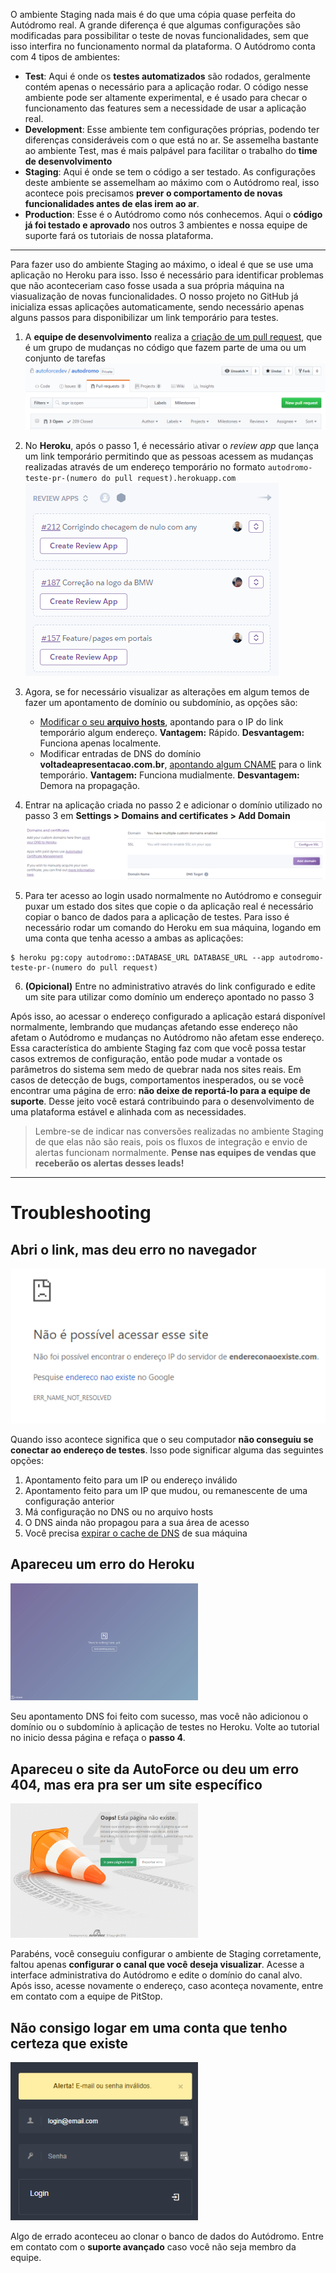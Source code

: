 <!-- TITLE: Ambiente Staging -->
<!-- SUBTITLE: Como utilizar um link para visualizar mudanças que ainda irão ao ar -->

O ambiente Staging nada mais é do que uma cópia quase perfeita do Autódromo real. A grande diferença é que algumas configurações são modificadas para possibilitar o teste de novas funcionalidades, sem que isso interfira no funcionamento normal da plataforma. O Autódromo conta com 4 tipos de ambientes:

* **Test**: Aqui é onde os **testes automatizados** são rodados, geralmente contém apenas o necessário para a aplicação rodar. O código nesse ambiente pode ser altamente experimental, e é usado para checar o funcionamento das features sem a necessidade de usar a aplicação real.
* **Development**: Esse ambiente tem configurações próprias, podendo ter diferenças consideráveis com o que está no ar. Se assemelha bastante ao ambiente Test, mas é mais palpável para facilitar o trabalho do **time de desenvolvimento**
* **Staging**: Aqui é onde se tem o código a ser testado. As configurações deste ambiente se assemelham ao máximo com o Autódromo real, isso acontece pois precisamos **prever o comportamento de novas funcionalidades antes de elas irem ao ar**.
* **Production**: Esse é o Autódromo como nós conhecemos. Aqui o **código já foi testado e aprovado** nos outros 3 ambientes e nossa equipe de suporte fará os tutoriais de nossa plataforma.
-----
Para fazer uso do ambiente Staging ao máximo, o ideal é que se use uma aplicação no Heroku para isso. Isso é necessário para identificar problemas que não aconteceriam caso fosse usada a sua própria máquina na viasualização de novas funcionalidades. O nosso projeto no GitHub já inicializa essas aplicações automaticamente, sendo necessário apenas alguns passos para disponibilizar um link temporário para testes.

1. A **equipe de desenvolvimento** realiza a [criação de um pull request](https://help.github.com/articles/about-pull-requests/), que é um grupo de mudanças no código que fazem parte de uma ou um conjunto de tarefas
![Pull Request](/uploads/uploads/pull-request.png "Pull Request")
2. No **Heroku**, após o passo 1, é necessário ativar o *review app* que lança um link temporário permitindo que as pessoas acessem as mudanças realizadas através de um endereço temporário no formato `autodromo-teste-pr-(numero do pull request).herokuapp.com`
![Create Review App](/uploads/uploads/create-review-app.png "Create Review App")

3. Agora, se for necessário visualizar as alterações em algum temos de fazer um apontamento de domínio ou subdomínio, as opções são:

	 * [Modificar o seu **arquivo hosts**](/uploads/dominio-interno.sh "Dominio Interno"), apontando para o IP do link temporário algum endereço. **Vantagem:** Rápido. **Desvantagem:** Funciona apenas localmente. 
	 * Modificar entradas de DNS do domínio **voltadeapresentacao.com.br**, [apontando algum CNAME](https://community.cloudflare.com/t/how-do-i-add-a-cname-record/59) para o link temporário. **Vantagem:** Funciona mudialmente. **Desvantagem:** Demora na propagação.

4. Entrar na aplicação criada no passo 2 e adicionar o domínio utilizado no passo 3 em **Settings > Domains and certificates > Add Domain**
![Dominios Heroku](/uploads/uploads/dominios-heroku.png "Dominios Heroku")

5. Para ter acesso ao login usado normalmente no Autódromo e conseguir puxar um estado dos sites que copie o da aplicação real é necessário copiar o banco de dados para a aplicação de testes. Para isso é necessário rodar um comando do Heroku em sua máquina, logando em uma conta que tenha acesso a ambas as aplicações:

```
$ heroku pg:copy autodromo::DATABASE_URL DATABASE_URL --app autodromo-teste-pr-(numero do pull request)
```

6.  **(Opicional)** Entre no administrativo através do link configurado e edite um site para utilizar como domínio um endereço apontado no passo 3

Após isso, ao acessar o endereço configurado a aplicação estará disponível normalmente, lembrando que mudanças afetando esse endereço não afetam o Autódromo e mudanças no Autódromo não afetam esse endereço. Essa característica do ambiente Staging faz com que você possa testar casos extremos de configuração, então pode mudar a vontade os parâmetros do sistema sem medo de quebrar nada nos sites reais. Em casos de detecção de bugs, comportamentos inesperados, ou se você encontrar uma página de erro: **não deixe de reportá-lo para a equipe de suporte**. Desse jeito você estará contribuindo para o desenvolvimento de uma plataforma estável e alinhada com as necessidades.

> Lembre-se de indicar nas conversões realizadas no ambiente Staging de que elas não são reais, pois os fluxos de integração e envio de alertas funcionam normalmente. **Pense nas equipes de vendas que receberão os alertas desses leads!**
> 
-----

# Troubleshooting
## Abri o link, mas deu erro no navegador
![Dns](/uploads/uploads/dns.png "Dns")

Quando isso acontece significa que o seu computador **não conseguiu se conectar ao endereço de testes**. Isso pode significar alguma das seguintes opções:

1. Apontamento feito para um IP ou endereço inválido
2. Apontamento feito para um IP que mudou, ou remanescente de uma configuração anterior
3. Má configuração no DNS ou no arquivo hosts
4. O DNS ainda não propagou para a sua área de acesso
5. Você precisa [expirar o cache de DNS](https://www.keycdn.com/support/dns-cache/) de sua máquina

## Apareceu um erro do Heroku
<p>
<img src="/uploads/uploads/heroku-nosuchapp.png" alt="Heroku no such app" width="300"/>
</p>

Seu apontamento DNS foi feito com sucesso, mas você não adicionou o domínio ou o subdomínio à aplicação de testes no Heroku. Volte ao tutorial no inicio dessa página e refaça o **passo 4**.

## Apareceu o site da AutoForce ou deu um erro 404, mas era pra ser um site específico
<p>
<img src="/uploads/uploads/404.png" alt="404" width="300"/>
</p>

Parabéns, você conseguiu configurar o ambiente de Staging corretamente, faltou apenas **configurar o canal que você deseja visualizar**. Acesse a interface administrativa do Autódromo e edite o domínio do canal alvo. Após isso, acesse novamente o endereço, caso aconteça novamente, entre em contato com a equipe de PitStop.

## Não consigo logar em uma conta que tenho certeza que existe
<p>
<img src="/uploads/uploads/nao-consigo-logar.png" alt="Não consigo logar" width="300"/>
</p>

Algo de errado aconteceu ao clonar o banco de dados do Autódromo. Entre em contato com o **suporte avançado** caso você não seja membro da equipe.

